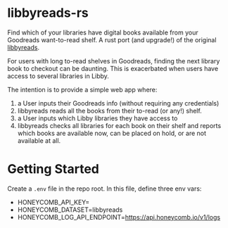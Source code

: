 # libbyreads-rs
Find which of your libraries have digital books available from your Goodreads want-to-read shelf. 
A rust port (and upgrade!) of the original [libbyreads](https://github.com/travischambers/libbyreads).

For users with long to-read shelves in Goodreads, finding the next library book to checkout can be daunting.
This is exacerbated when users have access to several libraries in Libby.

The intention is to provide a simple web app where:
1. a User inputs their Goodreads info (without requiring any credentials)
2. libbyreads reads all the books from their to-read (or any!) shelf.
3. a User inputs which Libby libraries they have access to
4. libbyreads checks all libraries for each book on their shelf and reports which books are available now, can be placed on hold, or are not available at all.

# Getting Started

Create a `.env` file in the repo root. In this file, define three env vars:
- HONEYCOMB_API_KEY=<your-honeycomb-api-key>
- HONEYCOMB_DATASET=libbyreads
- HONEYCOMB_LOG_API_ENDPOINT=https://api.honeycomb.io/v1/logs